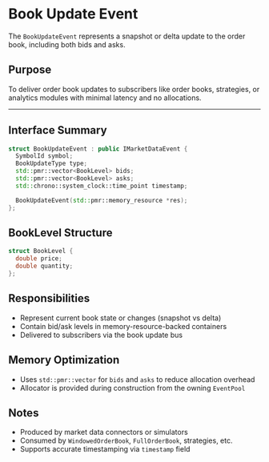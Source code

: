 # Book Update Event

The `BookUpdateEvent` represents a snapshot or delta update to the order book, including both bids and asks.

## Purpose

To deliver order book updates to subscribers like order books, strategies, or analytics modules with minimal latency and no allocations.

---

## Interface Summary

```cpp
struct BookUpdateEvent : public IMarketDataEvent {
  SymbolId symbol;
  BookUpdateType type;
  std::pmr::vector<BookLevel> bids;
  std::pmr::vector<BookLevel> asks;
  std::chrono::system_clock::time_point timestamp;

  BookUpdateEvent(std::pmr::memory_resource *res);
};
```

## BookLevel Structure

```cpp
struct BookLevel {
  double price;
  double quantity;
};
```

## Responsibilities

- Represent current book state or changes (snapshot vs delta)
- Contain bid/ask levels in memory-resource-backed containers
- Delivered to subscribers via the book update bus

## Memory Optimization

- Uses `std::pmr::vector` for `bids` and `asks` to reduce allocation overhead
- Allocator is provided during construction from the owning `EventPool`

## Notes

- Produced by market data connectors or simulators
- Consumed by `WindowedOrderBook`, `FullOrderBook`, strategies, etc.
- Supports accurate timestamping via `timestamp` field
